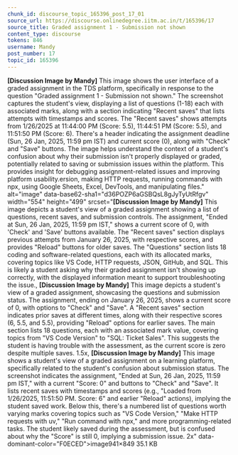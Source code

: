 ```yaml
---
chunk_id: discourse_topic_165396_post_17_01
source_url: https://discourse.onlinedegree.iitm.ac.in/t/165396/17
source_title: Graded assignment 1 - Submission not shown
content_type: discourse
tokens: 846
username: Mandy
post_number: 17
topic_id: 165396
---
```


**[Discussion Image by Mandy]** This image shows the user interface of a graded assignment in the TDS platform, specifically in response to the question "Graded assignment 1 - Submission not shown." The screenshot captures the student's view, displaying a list of questions (1-18) each with associated marks, along with a section indicating "Recent saves" that lists attempts with timestamps and scores. The "Recent saves" shows attempts from 1/26/2025 at 11:44:00 PM (Score: 5.5), 11:44:51 PM (Score: 5.5), and 11:51:50 PM (Score: 6). There's a header indicating the assignment deadline (Sun, 26 Jan, 2025, 11:59 pm IST) and current score (0), along with "Check" and "Save" buttons. The image helps understand the context of a student's confusion about why their submission isn't properly displayed or graded, potentially related to saving or submission issues within the platform. This provides insight for debugging assignment-related issues and improving platform usability.ersion, making HTTP requests, running commands with npx, using Google Sheets, Excel, DevTools, and manipulating files." alt="image" data-base62-sha1="d36POZP6aGSBQsL8gJyTyUtRfgv" width="554" height="499" srcset="**[Discussion Image by Mandy]** This image depicts a student's view of a graded assignment showing a list of questions, recent saves, and submission controls. The assignment, "Ended at Sun, 26 Jan, 2025, 11:59 pm IST," shows a current score of 0, with 'Check' and 'Save' buttons available. The "Recent saves" section displays previous attempts from January 26, 2025, with respective scores, and provides "Reload" buttons for older saves. The "Questions" section lists 18 coding and software-related questions, each with its allocated marks, covering topics like VS Code, HTTP requests, JSON, GitHub, and SQL. This is likely a student asking why their graded assignment isn't showing up correctly, with the displayed information meant to support troubleshooting the issue., **[Discussion Image by Mandy]** This image depicts a student's view of a graded assignment, showcasing the questions and submission status. The assignment, ending on January 26, 2025, shows a current score of 0, with options to "Check" and "Save". A "Recent saves" section indicates prior saves at different times, along with their respective scores (6, 5.5, and 5.5), providing "Reload" options for earlier saves. The main section lists 18 questions, each with an associated mark value, covering topics from "VS Code Version" to "SQL: Ticket Sales". This suggests the student is having trouble with the assessment, as the current score is zero despite multiple saves. 1.5x, **[Discussion Image by Mandy]** This image shows a student's view of a graded assignment on a learning platform, specifically related to the student's confusion about submission status. The screenshot indicates the assignment, "Ended at Sun, 26 Jan, 2025, 11:59 pm IST," with a current "Score: 0" and buttons to "Check" and "Save". It lists recent saves with timestamps and scores (e.g., "Loaded from 1/26/2025, 11:51:50 PM. Score: 6" and earlier "Reload" actions), implying the student saved work. Below this, there's a numbered list of questions worth varying marks covering topics such as "VS Code Version," "Make HTTP requests with uv," "Run command with npx," and more programming-related tasks. The student likely saved during the assessment, but is confused about why the "Score" is still 0, implying a submission issue. 2x" data-dominant-color="F0ECED">image941×849 35.1 KB
